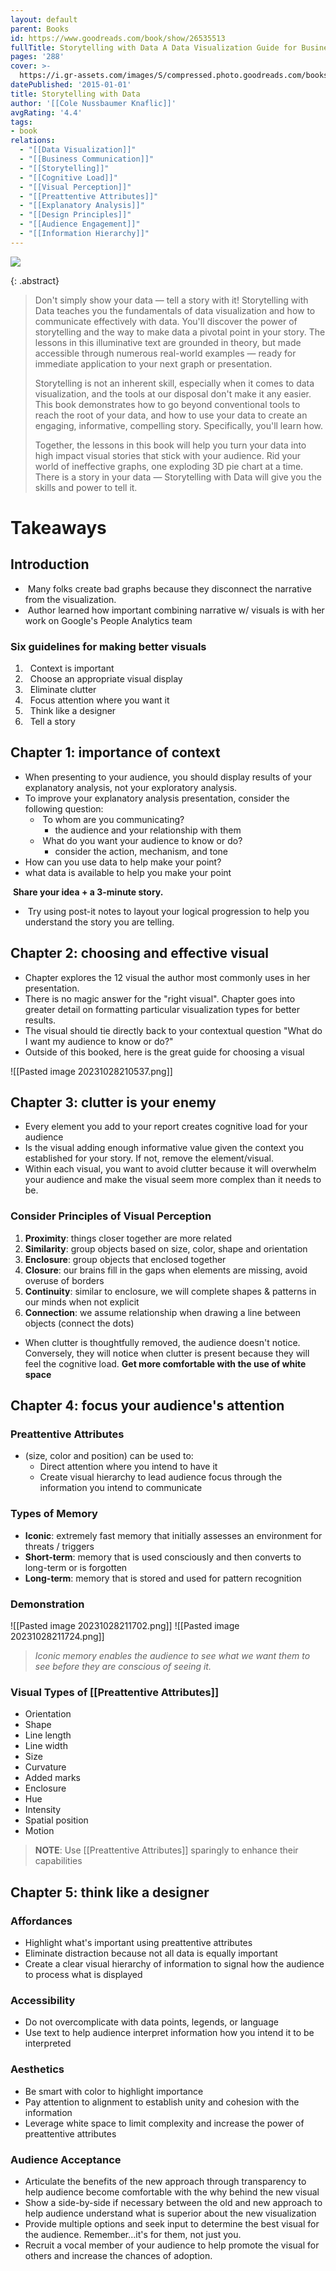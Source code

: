 ```yaml
---
layout: default
parent: Books
id: https://www.goodreads.com/book/show/26535513
fullTitle: Storytelling with Data A Data Visualization Guide for Business Professionals
pages: '288'
cover: >-
  https://i.gr-assets.com/images/S/compressed.photo.goodreads.com/books/1444690744l/26535513._SX318_.jpg
datePublished: '2015-01-01'
title: Storytelling with Data
author: '[[Cole Nussbaumer Knaflic]]'
avgRating: '4.4'
tags:
- book
relations:
  - "[[Data Visualization]]"
  - "[[Business Communication]]"
  - "[[Storytelling]]"
  - "[[Cognitive Load]]"
  - "[[Visual Perception]]"
  - "[[Preattentive Attributes]]"
  - "[[Explanatory Analysis]]"
  - "[[Design Principles]]"
  - "[[Audience Engagement]]"
  - "[[Information Hierarchy]]"
---
```

![](https://i.gr-assets.com/images/S/compressed.photo.goodreads.com/books/1444690744l/26535513._SX318_.jpg)

{: .abstract}
> Don't simply show your data — tell a story with it! Storytelling with Data teaches you the fundamentals of data visualization and how to communicate effectively with data. You'll discover the power of storytelling and the way to make data a pivotal point in your story. The lessons in this illuminative text are grounded in theory, but made accessible through numerous real-world examples — ready for immediate application to your next graph or presentation.
> 
> Storytelling is not an inherent skill, especially when it comes to data visualization, and the tools at our disposal don't make it any easier. This book demonstrates how to go beyond conventional tools to reach the root of your data, and how to use your data to create an engaging, informative, compelling story. Specifically, you'll learn how.
> 
> Together, the lessons in this book will help you turn your data into high impact visual stories that stick with your audience. Rid your world of ineffective graphs, one exploding 3D pie chart at a time. There is a story in your data — Storytelling with Data will give you the skills and power to tell it.

# Takeaways
## Introduction
-  Many folks create bad graphs because they disconnect the narrative from the visualization.
-  Author learned how important combining narrative w/ visuals is with her work on Google's People Analytics team
### Six guidelines for making better visuals
1.   Context is important
2.   Choose an appropriate visual display
3.   Eliminate clutter
4.   Focus attention where you want it
5.   Think like a designer
6.   Tell a story
## Chapter 1: importance of context
- When presenting to your audience, you should display results of your explanatory analysis, not your exploratory analysis.
- To improve your explanatory analysis presentation, consider the following question:
	-  To whom are you communicating?
		- the audience and your relationship with them
	-  What do you want your audience to know or do?
		- consider the action, mechanism, and tone
- How can you use data to help make your point?
- what data is available to help you make your point

 **Share your idea + a 3-minute story.**
-  Try using post-it notes to layout your logical progression to help you understand the story you are telling.
## Chapter 2: choosing and effective visual
- Chapter explores the 12 visual the author most commonly uses in her presentation.
- There is no magic answer for the "right visual". Chapter goes into greater detail on formatting particular visualization types for better results.
- The visual should tie directly back to your contextual question "What do I want my audience to know or do?"
- Outside of this booked, here is the great guide for choosing a visual

![[Pasted image 20231028210537.png]]
## Chapter 3: clutter is your enemy
- Every element you add to your report creates cognitive load for your audience
- Is the visual adding enough informative value given the context you established for your story. If not, remove the element/visual.
- Within each visual, you want to avoid clutter because it will overwhelm your audience and make the visual seem more complex than it needs to be.
### Consider Principles of Visual Perception
1. **Proximity**: things closer together are more related
2. **Similarity**: group objects based on size, color, shape and orientation
3. **Enclosure**: group objects that enclosed together
4. **Closure**: our brains fill in the gaps when elements are missing, avoid overuse of borders
5. **Continuity**: similar to enclosure, we will complete shapes & patterns in our minds when not explicit
6. **Connection**: we assume relationship when drawing a line between objects (connect the dots)
- When clutter is thoughtfully removed, the audience doesn't notice. Conversely, they will notice when clutter is present because they will feel the cognitive load.
**Get more comfortable with the use of white space**
## Chapter 4: focus your audience's attention
### Preattentive Attributes
- (size, color and position) can be used to:
	- Direct attention where you intend to have it
	- Create visual hierarchy to lead audience focus through the information you intend to communicate
### Types of Memory
- **Iconic**: extremely fast memory that initially assesses an environment for threats / triggers
- **Short-term**: memory that is used consciously and then converts to long-term or is forgotten
- **Long-term**: memory that is stored and used for pattern recognition
### Demonstration
![[Pasted image 20231028211702.png]]
![[Pasted image 20231028211724.png]]

> _Iconic memory enables the audience to see what we want them to see before they are conscious of seeing it._
### Visual Types of [[Preattentive Attributes]]
- Orientation
- Shape
- Line length
- Line width
- Size
- Curvature
- Added marks
- Enclosure
- Hue
- Intensity
- Spatial position
- Motion
> **NOTE**: Use [[Preattentive Attributes]] sparingly to enhance their capabilities
## Chapter 5: think like a designer
### Affordances
- Highlight what's important using preattentive attributes
- Eliminate distraction because not all data is equally important
- Create a clear visual hierarchy of information to signal how the audience to process what is displayed
### Accessibility
- Do not overcomplicate with data points, legends, or language
- Use text to help audience interpret information how you intend it to be interpreted
### Aesthetics
- Be smart with color to highlight importance
- Pay attention to alignment to establish unity and cohesion with the information
- Leverage white space to limit complexity and increase the power of preattentive attributes
### Audience Acceptance
- Articulate the benefits of the new approach through transparency to help audience become comfortable with the why behind the new visual
- Show a side-by-side if necessary between the old and new approach to help audience understand what is superior about the new visualization
- Provide multiple options and seek input to determine the best visual for the audience. Remember…it's for them, not just you.
- Recruit a vocal member of your audience to help promote the visual for others and increase the chances of adoption.